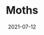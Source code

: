 ---
title: Moths
parent: Analog
description: Acrylic paint and paint marker on cardboard
date: 2021-07-12
tags: [ 'analog', 'plants', 'painting', 'bugs' ]
layout: layouts/artPage.njk
permalink: "art/{{ parent | slug }}/{{ title | slug }}/"
imageName: inside-cover.jpg
hasImage: True
public: True
---